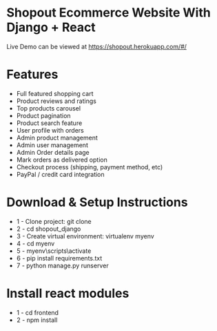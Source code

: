 # Shopout Ecommerce Website With Django + React

Live Demo can be viewed at https://shopout.herokuapp.com/#/







# Features
* Full featured shopping cart
* Product reviews and ratings
* Top products carousel
* Product pagination
* Product search feature
* User profile with orders
* Admin product management
* Admin user management
* Admin Order details page
* Mark orders as delivered option
* Checkout process (shipping, payment method, etc)
* PayPal / credit card integration


# Download & Setup Instructions

* 1 - Clone project: git clone 
* 2 - cd shopout_django
* 3 - Create virtual environment: virtualenv myenv
* 4 - cd myenv
* 5 - myenv\scripts\activate
* 6 - pip install requirements.txt
* 7 - python manage.py runserver

# Install react modules
* 1 - cd frontend
* 2 - npm install
